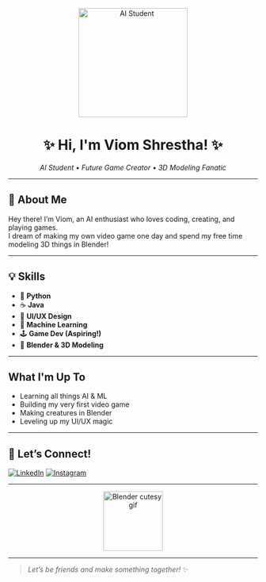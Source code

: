 <div align="center">
  
  <img src="https://media.giphy.com/media/v1.Y2lkPTc5MGI3NjExbGR4bGZ2N3dhM21xM2N4bHhsaWw1d3FtY3Y3M3Nka3I3dzA5ODNqZCZlcD12MV9naWZzX3NlYXJjaCZjdD1n/3oEduSbSGpGaRX2Vri/giphy.gif" alt="AI Student" width="220"/>
  
  # ✨ Hi, I'm Viom Shrestha! ✨

  _AI Student • Future Game Creator • 3D Modeling Fanatic_
</div>

---

## 🐣 About Me

Hey there! I’m Viom, an AI enthusiast who loves coding, creating, and playing games.  
I dream of making my own video game one day and spend my free time modeling 3D things in Blender!

---

## 💡 Skills

- 🐍 **Python**
- ☕ **Java**
- 🎨 **UI/UX Design**
- 🤖 **Machine Learning**
- 🕹️ **Game Dev (Aspiring!)**
- 🎲 **Blender & 3D Modeling**

---

## What I'm Up To

- Learning all things AI & ML
- Building my very first video game
- Making creatures in Blender
- Leveling up my UI/UX magic

---

## 🎀 Let’s Connect!

[![LinkedIn](https://img.shields.io/badge/-LinkedIn-blue?style=for-the-badge&logo=linkedin)](https://www.linkedin.com/in/viom-shrestha)
[![Instagram](https://img.shields.io/badge/-Instagram-pink?style=for-the-badge&logo=instagram)](https://instagram.com/invisi_tea_)

---


<div align="center">
  <img src="https://media.giphy.com/media/v1.Y2lkPTc5MGI3NjExbGtpNmc0enNoOTV1eW5rZ3h2dGx5b3B3N3RqeHZjYjlxdWVlZGRlMiZlcD12MV9naWZzX3NlYXJjaCZjdD1n/3o6ZtpxSZbQRRnwCKQ/giphy.gif" alt="Blender cutesy gif" width="120"/>
</div>

---

> _Let’s be friends and make something together!_ ✨
